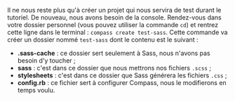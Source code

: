 Il ne nous reste plus qu'à créer un projet qui nous servira de test durant le tutoriel. De nouveau, nous avons besoin de la console. Rendez-vous dans votre dossier personnel (vous pouvez utiliser la commande `cd`) et rentrez cette ligne dans le terminal : `compass create test-sass`. Cette commande va créer un dossier nommé `test-sass` dont le contenu est le suivant :

* **.sass-cache** : ce dossier sert seulement à Sass, nous n'avons pas besoin d'y toucher ;
* **sass** : c'est dans ce dossier que nous mettrons nos fichiers `.scss` ;
* **stylesheets** : c'est dans ce dossier que Sass générera les fichiers `.css` ;
* **config.rb** : ce fichier sert à configurer Compass, nous le modifierons en temps voulu.